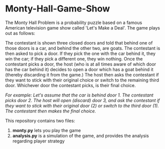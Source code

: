 # Monty-Hall-Game-Show

The Monty Hall Problem is a probability puzzle based on a famous American television game show called 'Let's Make a Deal'.
The game plays out as follows:

The contestant is shown three closed doors and told that behind one of those doors is a car, and behind the other two, are goats.
The contestant is then asked to pick a door. If they pick the one with the car behind it, they win the car; if they pick a different one, they win nothing.
Once the contestant picks a door, the host (who is at all times aware of which door has the car behind it) decides to open a door which has a goat behind it (thereby discarding it from the game.)
The host then asks the contestant if they want to stick with their original choice or switch to the remaining third door. Whichever door the contestant picks, is their final choice.

_For example:
Let's assume that the car is behind door 1.
The contestant picks door 2.
The host will open (discard) door 3, and ask the contestant if they want to stick with their original door (2) or switch to the third door (1).
The contestant then makes the final choice._

This repository contains two files:
1. **monty.py** lets you play the game
2. **analysis.py** is a simulation of the game, and provides the analysis regarding player strategy